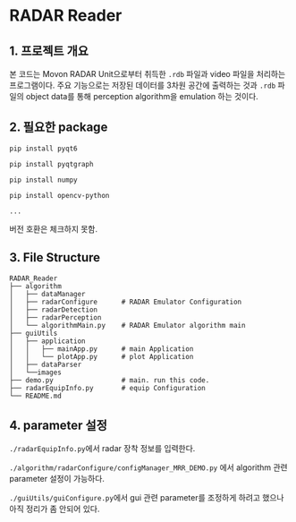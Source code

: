 
# RADAR Reader

## 1. 프로젝트 개요

본 코드는 Movon RADAR Unit으로부터 취득한 `.rdb` 파일과 video 파일을 처리하는 프로그램이다. 
주요 기능으로는 저장된 데이터를 3차원 공간에 출력하는 것과 `.rdb` 파일의 object data를 통해 perception algorithm을 emulation 하는 것이다.


## 2. 필요한 package

```
pip install pyqt6

pip install pyqtgraph

pip install numpy 

pip install opencv-python

...

```

버전 호환은 체크하지 못함.

## 3. File Structure

```
RADAR_Reader
├── algorithm
│   ├── dataManager
│   ├── radarConfigure      # RADAR Emulator Configuration
│   ├── radarDetection
│   ├── radarPerception
│   └── algorithmMain.py    # RADAR Emulator algorithm main
├── guiUtils
│   ├── application
│   │   ├── mainApp.py      # main Application
│   │   └── plotApp.py      # plot Application
│   ├── dataParser
│   └──images
├── demo.py                 # main. run this code.
├── radarEquipInfo.py       # equip Configuration
└── README.md
```

## 4. parameter 설정

`./radarEquipInfo.py`에서 radar 장착 정보를 입력한다.

`./algorithm/radarConfigure/configManager_MRR_DEMO.py` 에서 algorithm 관련 parameter 설정이 가능하다.

`./guiUtils/guiConfigure.py`에서 gui 관련 parameter를 조정하게 하려고 했으나 아직 정리가 좀 안되어 있다.

